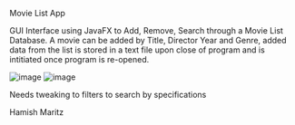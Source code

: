 Movie List App 

GUI Interface using JavaFX to Add, Remove, Search through a Movie List Database. A movie can be added by Title, Director
Year and Genre, added data from the list is stored in a text file upon close of program and is intitiated once program is 
re-opened. 

![image](https://i.imgur.com/uxFGcSY.png)
![image](https://i.imgur.com/EPpAqII.png)

Needs tweaking to filters to search by specifications

Hamish Maritz
